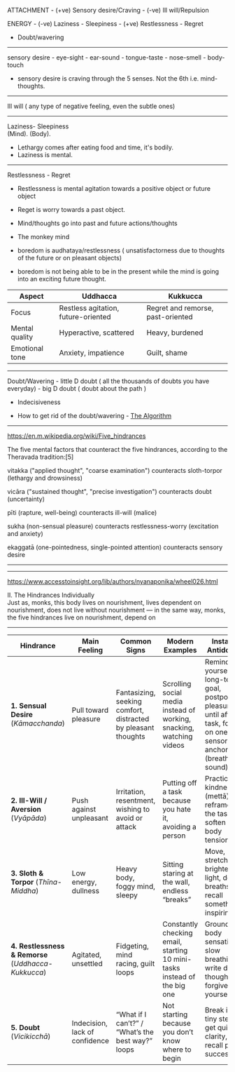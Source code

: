 


ATTACHMENT - (+ve) Sensory desire/Craving
             - (-ve) Ill will/Repulsion 

ENERGY   - (-ve) Laziness - Sleepiness
         - (+ve) Restlessness - Regret

- Doubt/wavering


-----------

sensory desire - eye-sight
              - ear-sound
              - tongue-taste
              - nose-smell
              - body-touch

-  sensory desire is craving through the 5 senses. Not the 6th i.e. mind-thoughts.

------------

Ill will ( any type of negative feeling, even the subtle ones)

-----------

 Laziness- Sleepiness  
(Mind).        (Body). 

- Lethargy comes after eating food and time, it's bodily.
- Laziness is mental.


---------------

Restlessness - Regret

- Restlessness is mental agitation towards a positive object or future object 
- Reget is worry towards a past object.


- Mind/thoughts go into past and future actions/thoughts 

- The monkey mind

- boredom is audhataya/restlessness ( unsatisfactorness due to thoughts of the future or on pleasant objects)
- boredom is not being able to be in the present while the mind is going into an exciting future thought.



| Aspect         | Uddhacca                            | Kukkucca                          |
| -------------- | ----------------------------------- | --------------------------------- |
| Focus          | Restless agitation, future-oriented | Regret and remorse, past-oriented |
| Mental quality | Hyperactive, scattered              | Heavy, burdened                   |
| Emotional tone | Anxiety, impatience                 | Guilt, shame                      |

---------

Doubt/Wavering - little D doubt ( all the thousands of doubts you have everyday)
               - big D doubt ( doubt about the path )

- Indecisiveness

- How to get rid of the doubt/wavering - [The Algorithm](The-Algorithm.md)


------

https://en.m.wikipedia.org/wiki/Five_hindrances


The five mental factors that counteract the five hindrances, according to the Theravada tradition:[5]

vitakka ("applied thought", "coarse examination") counteracts sloth-torpor (lethargy and drowsiness)

vicāra ("sustained thought", "precise investigation") counteracts doubt (uncertainty)

pīti (rapture, well-being) counteracts ill-will (malice)

sukha (non-sensual pleasure) counteracts restlessness-worry (excitation and anxiety)

ekaggatā (one-pointedness, single-pointed attention) counteracts sensory desire


-------



-------

https://www.accesstoinsight.org/lib/authors/nyanaponika/wheel026.html

II. The Hindrances Individually  
Just as, monks, this body lives on nourishment, lives dependent on nourishment, does not live without nourishment — in the same way, monks, the five hindrances live on nourishment, depend on

-----

| Hindrance                                           | Main Feeling                   | Common Signs                                                  | Modern Examples                                                          | Instant Antidotes                                                                                                  |
| --------------------------------------------------- | ------------------------------ | ------------------------------------------------------------- | ------------------------------------------------------------------------ | ------------------------------------------------------------------------------------------------------------------ |
| **1. Sensual Desire** (_Kāmacchanda_)               | Pull toward pleasure           | Fantasizing, seeking comfort, distracted by pleasant thoughts | Scrolling social media instead of working, snacking, watching videos     | Remind yourself of long-term goal, postpone pleasure until after task, focus on one sensory anchor (breath, sound) |
| **2. Ill-Will / Aversion** (_Vyāpāda_)              | Push against unpleasant        | Irritation, resentment, wishing to avoid or attack            | Putting off a task because you hate it, avoiding a person                | Practice kindness (mettā), reframe the task, soften body tension                                                   |
| **3. Sloth & Torpor** (_Thīna-Middha_)              | Low energy, dullness           | Heavy body, foggy mind, sleepy                                | Sitting staring at the wall, endless “breaks”                            | Move, stretch, brighten light, deep breaths, recall something inspiring                                            |
| **4. Restlessness & Remorse** (_Uddhacca-Kukkucca_) | Agitated, unsettled            | Fidgeting, mind racing, guilt loops                           | Constantly checking email, starting 10 mini-tasks instead of the big one | Ground in body sensations, slow breathing, write down thoughts, forgive yourself                                   |
| **5. Doubt** (_Vicikicchā_)                         | Indecision, lack of confidence | “What if I can’t?” / “What’s the best way?” loops             | Not starting because you don’t know where to begin                       | Break into tiny steps, get quick clarity, recall past success                                                      |
